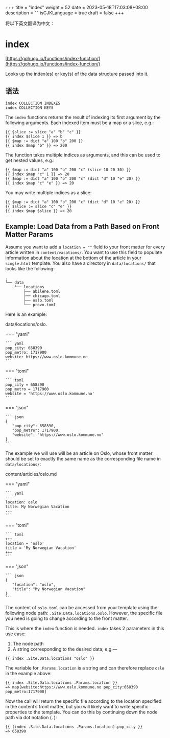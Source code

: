+++
title = "index"
weight = 52
date = 2023-05-18T17:03:08+08:00
description = ""
isCJKLanguage = true
draft = false
+++

将以下英文翻译为中文：
# index

[https://gohugo.io/functions/index-function/](https://gohugo.io/functions/index-function/)

Looks up the index(es) or key(s) of the data structure passed into it.

## 语法

```
index COLLECTION INDEXES
index COLLECTION KEYS
```

The `index` functions returns the result of indexing its first argument by the following arguments. Each indexed item must be a map or a slice, e.g.:

```go-text-template
{{ $slice := slice "a" "b" "c" }}
{{ index $slice 1 }} => b
{{ $map := dict "a" 100 "b" 200 }}
{{ index $map "b" }} => 200
```

The function takes multiple indices as arguments, and this can be used to get nested values, e.g.:

```go-text-template
{{ $map := dict "a" 100 "b" 200 "c" (slice 10 20 30) }}
{{ index $map "c" 1 }} => 20
{{ $map := dict "a" 100 "b" 200 "c" (dict "d" 10 "e" 20) }}
{{ index $map "c" "e" }} => 20
```

You may write multiple indices as a slice:

```go-text-template
{{ $map := dict "a" 100 "b" 200 "c" (dict "d" 10 "e" 20) }}
{{ $slice := slice "c" "e" }}
{{ index $map $slice }} => 20
```

## Example: Load Data from a Path Based on Front Matter Params 

Assume you want to add a `location = ""` field to your front matter for every article written in `content/vacations/`. You want to use this field to populate information about the location at the bottom of the article in your `single.html` template. You also have a directory in `data/locations/` that looks like the following:

```
.
└── data
    └── locations
        ├── abilene.toml
        ├── chicago.toml
        ├── oslo.toml
        └── provo.toml
```

Here is an example:

data/locations/oslo.

=== "yaml"

    ``` yaml
    pop_city: 658390
    pop_metro: 1717900
    website: https://www.oslo.kommune.no
    ```

=== "toml"

    ``` toml
    pop_city = 658390
    pop_metro = 1717900
    website = 'https://www.oslo.kommune.no'
    ```

=== "json"

    ``` json
    {
       "pop_city": 658390,
       "pop_metro": 1717900,
       "website": "https://www.oslo.kommune.no"
    }
    ```



The example we will use will be an article on Oslo, whose front matter should be set to exactly the same name as the corresponding file name in `data/locations/`:

content/articles/oslo.md

=== "yaml"

    ``` yaml
    ---
    location: oslo
    title: My Norwegian Vacation
    ---
    ```

=== "toml"

    ``` toml
    +++
    location = 'oslo'
    title = 'My Norwegian Vacation'
    +++
    ```

=== "json"

    ``` json
    {
       "location": "oslo",
       "title": "My Norwegian Vacation"
    }
    ```



The content of `oslo.toml` can be accessed from your template using the following node path: `.Site.Data.locations.oslo`. However, the specific file you need is going to change according to the front matter.

This is where the `index` function is needed. `index` takes 2 parameters in this use case:

1. The node path
2. A string corresponding to the desired data; e.g.—

```go-html-template
{{ index .Site.Data.locations "oslo" }}
```

The variable for `.Params.location` is a string and can therefore replace `oslo` in the example above:

```go-html-template
{{ index .Site.Data.locations .Params.location }}
=> map[website:https://www.oslo.kommune.no pop_city:658390 pop_metro:1717900]
```

Now the call will return the specific file according to the location specified in the content’s front matter, but you will likely want to write specific properties to the template. You can do this by continuing down the node path via dot notation (`.`):

```go-html-template
{{ (index .Site.Data.locations .Params.location).pop_city }}
=> 658390
```
